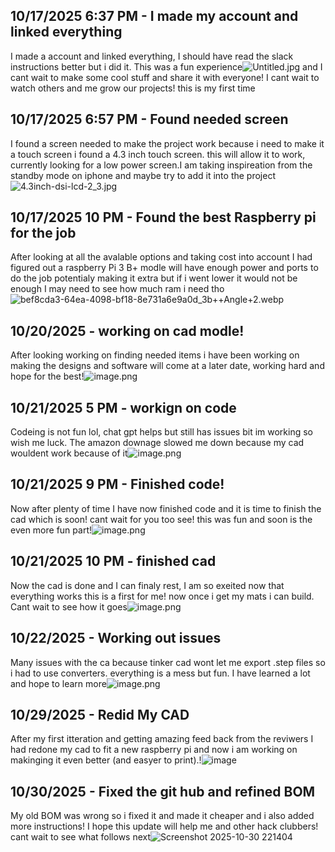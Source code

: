 <!--
  ===================    !!READ THIS NOTICE!!   ====================
  DO NOT edit this file manually. Your changes WILL BE OVERWRITTEN!
  This journal is auto generated and updated by Hack Club Blueprint.
  To edit this file, please edit your journal entries on Blueprint.
  ==================================================================
-->

## 10/17/2025 6:37 PM - I made my account and linked everything  

I made a account and linked everything, I should have read the slack instructions better but i did it. This was a fun experience![Untitled.jpg](https://blueprint.hackclub.com/user-attachments/blobs/proxy/eyJfcmFpbHMiOnsiZGF0YSI6Mjc4MywicHVyIjoiYmxvYl9pZCJ9fQ==--133c69275aa7abde65f982e49b032a5a0d653822/Untitled.jpg)
 and I cant wait to make some cool stuff and share it with everyone! I cant wait to watch others and me grow our projects! this is my first time  

## 10/17/2025 6:57 PM - Found needed screen  

I found a screen needed to make the project work because i need to make it a touch screen i found a 4.3 inch touch screen. this will allow it to work, currently looking for a low power screen.I am taking inspireation from the standby mode on iphone and maybe try to add it into the project![4.3inch-dsi-lcd-2_3.jpg](https://blueprint.hackclub.com/user-attachments/blobs/proxy/eyJfcmFpbHMiOnsiZGF0YSI6Mjc5NCwicHVyIjoiYmxvYl9pZCJ9fQ==--0ecf6429d3a0cc529ed69e15ceb32f944a445ddb/4.3inch-dsi-lcd-2_3.jpg)
  

## 10/17/2025 10 PM - Found the best Raspberry pi for the job  

After looking at all the avalable options and taking cost into account I had figured out a raspberry Pi 3 B+ modle will have enough power and ports to do the job potentialy making it extra but if i went lower it would not be enough I may need to see how much ram i need tho![bef8cda3-64ea-4098-bf18-8e731a6e9a0d_3b++Angle+2.webp](https://blueprint.hackclub.com/user-attachments/blobs/proxy/eyJfcmFpbHMiOnsiZGF0YSI6MjgzMiwicHVyIjoiYmxvYl9pZCJ9fQ==--c196127a823301f57df8f5715b6e2ffa9d9680fc/bef8cda3-64ea-4098-bf18-8e731a6e9a0d_3b%2B%2BAngle%2B2.webp)
  

## 10/20/2025 - working on cad modle!  

After looking working on finding needed items i have been working on making the designs and software will come at a later date, working hard and hope for the best!![image.png](https://blueprint.hackclub.com/user-attachments/blobs/proxy/eyJfcmFpbHMiOnsiZGF0YSI6Mzg0OCwicHVyIjoiYmxvYl9pZCJ9fQ==--577777b9a25d676b08038f90034c39ab30d5df8f/image.png)
  

## 10/21/2025 5 PM - workign on code  

Codeing is not fun lol, chat gpt helps but still has issues bit im working so wish me luck. The amazon downage slowed me down because my cad wouldent work because of it![image.png](https://blueprint.hackclub.com/user-attachments/blobs/proxy/eyJfcmFpbHMiOnsiZGF0YSI6NDE5NCwicHVyIjoiYmxvYl9pZCJ9fQ==--734bfc70c490297e9bf50f1f6c3aa743cd9fa3bf/image.png)
  

## 10/21/2025 9 PM - Finished code!  

Now after plenty of time I have now finished code and it is time to finish the cad which is soon! cant wait for you too see! this was fun and soon is the even more fun part!![image.png](https://blueprint.hackclub.com/user-attachments/blobs/proxy/eyJfcmFpbHMiOnsiZGF0YSI6NDIzOSwicHVyIjoiYmxvYl9pZCJ9fQ==--47a92514b389affa4cd4dd33b6889cb18fc9a86f/image.png)
  

## 10/21/2025 10 PM - finished cad  

Now the cad is done and I can finaly rest, I am so exeited now that everything works this is a first for me! now once i get my mats i can build. Cant wait to see how it goes![image.png](https://blueprint.hackclub.com/user-attachments/blobs/proxy/eyJfcmFpbHMiOnsiZGF0YSI6NDI3NSwicHVyIjoiYmxvYl9pZCJ9fQ==--68908fecc9a62a8e17ccb1c9f1e137a6fca68b02/image.png)
  

## 10/22/2025 - Working out issues  

Many issues with the ca because tinker cad wont let me export .step files so i had to use converters. everything is a mess but fun. I have learned a lot and hope to learn more![image.png](https://blueprint.hackclub.com/user-attachments/blobs/proxy/eyJfcmFpbHMiOnsiZGF0YSI6NDYxNiwicHVyIjoiYmxvYl9pZCJ9fQ==--f4472be894acad967cd624afb47bd3e2061437c2/image.png)
  

## 10/29/2025 - Redid My CAD  

After my first itteration and getting amazing feed back from the reviwers I had redone my cad to fit a new raspberry pi and now i am working on makinging it even better (and easyer to print).!![image](https://blueprint.hackclub.com/user-attachments/blobs/proxy/eyJfcmFpbHMiOnsiZGF0YSI6NjU4NCwicHVyIjoiYmxvYl9pZCJ9fQ==--1ca02a348a9d7d8924f7aaa233bdb395b0ccaec9/image.png)
  

## 10/30/2025 - Fixed the git hub and refined BOM  

My old BOM was wrong so i fixed it and made it cheaper and i also added more instructions! I hope this update will help me and other hack clubbers! cant wait to see what follows next![Screenshot 2025-10-30 221404](https://blueprint.hackclub.com/user-attachments/blobs/proxy/eyJfcmFpbHMiOnsiZGF0YSI6Njg5NCwicHVyIjoiYmxvYl9pZCJ9fQ==--3cc3db881b96f7ae49471e52b0da00df4c4095db/Screenshot%202025-10-30%20221404.png)
  

